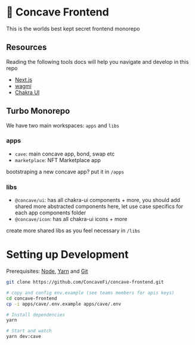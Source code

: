 # 🥄 Concave Frontend

This is the worlds best kept secret frontend monorepo

## Resources

Reading the following tools docs will help you navigate and develop in this repo

- [Next.js](https://nextjs.org/docs/basic-features)
- [wagmi](https://wagmi-xyz.vercel.app/)
- [Chakra UI](https://chakra-ui.com/)

## Turbo Monorepo

We have two main workspaces: `apps` and `libs`

### apps

- `cave`: main concave app, bond, swap etc
- `marketplace`: NFT Marketplace app

bootstraping a new concave app? put it in `/apps`

### libs

- `@concave/ui`: has all chakra-ui components + more, you should add shared more abstracted components here, let use case specifics for each app components folder
- `@concave/icon`: has all chakra-ui icons + more

create more shared libs as you feel necessary in `/libs`

# Setting up Development

Prerequisites: [Node](https://nodejs.org/en/download/), [Yarn](https://classic.yarnpkg.com/en/docs/install/) and [Git](https://git-scm.com/downloads)


```bash
git clone https://github.com/ConcaveFi/concave-frontend.git

# copy and config env.example (see teams members for apis keys)
cd concave-frontend
cp -i apps/cave/.env.example apps/cave/.env

# Install dependencies
yarn

# Start and watch 
yarn dev:cave
```
